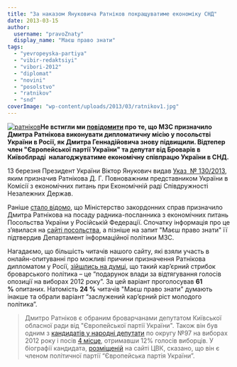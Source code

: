 ```yaml
---
title: "За наказом Януковича Ратніков покращуватиме економіку СНД"
date: 2013-03-15
author: 
  username: "pravoZnaty"
  display_name: "Маєш право знати"
tags: 
  - "yevropeyska-partiya"
  - "vibir-redaktsiyi"
  - "vibori-2012"
  - "diplomat"
  - "novini"
  - "posolstvo"
  - "ratnikov"
  - "snd"
coverImage: "wp-content/uploads/2013/03/ratnikov1.jpg"
---
```


[![ратніков](https://mpz.brovary.org/wp-content/uploads/2013/03/ratnikov1.jpg)](https://mpz.brovary.org/wp-content/uploads/2013/03/ratnikov1.jpg)**Не встигли ми [повідомити](https://mpz.brovary.org/dmitra-ratnikova-priznachili-diplomatom-u-rosiyskiy-federatsiyi/) про те, що МЗС призначило Дмитра Ратнікова виконувати дипломатичну місію у посольстві України в Росії, як Дмитра Геннадійовича знову підвищили. Відтепер член "Європейської партії України" та депутат від Броварів в Київоблраді  налагоджуватиме економічну співпрацю України в СНД.**

13 березня Президент України Віктор Янукович видав [Указ  № 130/2013](http://president.gov.ua/documents/15523.html), яким призначив Ратнікова Д. Г. Повноважним представником України в Комісії з економічних питань при Економічній раді Співдружності Незалежних Держав.

Раніше [стало відомо](https://mpz.brovary.org/dmitra-ratnikova-priznachili-diplomatom-u-rosiyskiy-federatsiyi/), що Міністерство закордонних справ призначило Дмитра Ратнікова на посаду радника-посланника з економічних питань Посольства України у Російській Федерації. Спочатку інформація про це з’явилася на [сайті посольства](http://russia.mfa.gov.ua/ua/embassy/diplomats), а пізніше на запит "Маєш право знати" її підтвердив Департамент інформаційної політики МЗС.

Нагадаємо, що більшість читачів нашого сайту, які взяли участь в онлайн-опитуванні про можливі причини призначення Ратнікова дипломатом у Росії, [зійшлись на думці](https://mpz.brovary.org/chitachi-mpz-vvazhayut-shho-ratnikov-vidtyaguvav-golosi-na-viborah-a-straykaryam-brakuye-yuristiv/), що такий кар’єрний стрибок броварського політика – це “подарунок влади за відтягування голосів опозиції на виборах 2012 року”. За цей варіант проголосував **61 %** опитаних. Натомість **24 %** читачів "Маєш право знати" думають інакше та обрали варіант “заслужений кар’єрний ріст молодого політика”. 

> Дмитро Ратніков є обраним броварчанами депутатом Київської обласної ради від "Європейської партії України". Також він був одним з [кандидатів у народні депутати](https://mpz.brovary.org/tsvk-zareyestruvala-kandidatami-v-nardepi-vid-brovariv-fedorenka-ratnikova-melnik-ta-bakala/) по округу №97 на виборах 2012 року і посів [4 місце](https://mpz.brovary.org/elektoralna-geografiya-97-okrugu-sekret-sribla-semenyaki-ta-urok-bezzaperechnoyi-peremogi-vid-rizanenka/), отримавши 12% голосів виборців. У біографії кандидата, [розміщеній](http://www.cvk.gov.ua/pls/vnd2012/WP407?PT001F01=900&pf7201=1032) на сайті ЦВК, сказано, що він є членом політичної партії “Європейська партія України”.

